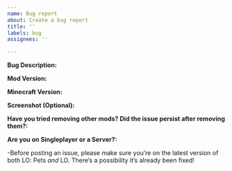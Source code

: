 ```yaml
---
name: Bug report
about: Create a bug report
title: ''
labels: bug
assignees: ''

---
```


**Bug Description:**



**Mod Version:**

**Minecraft Version:**

**Screenshot (Optional):**

**Have you tried removing other mods? Did the issue persist after removing them?:**

**Are you on Singleplayer or a Server?:**

-Before posting an issue, please make sure you’re on the latest version of both LO: Pets *and* LO. There’s a possibility it’s already been fixed!
